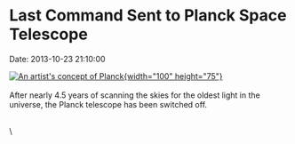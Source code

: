 Last Command Sent to Planck Space Telescope
===========================================

Date: 2013-10-23 21:10:00

[![An artist\'s concept of
Planck](http://www.jpl.nasa.gov/images/planck/20131023/pia17449-th.jpg){width="100"
height="75"}](http://www.jpl.nasa.gov/news/news.php?release=2013-303&rn=news.xml&rst=3926)\
\
After nearly 4.5 years of scanning the skies for the oldest light in the
universe, the Planck telescope has been switched off.

\
\

